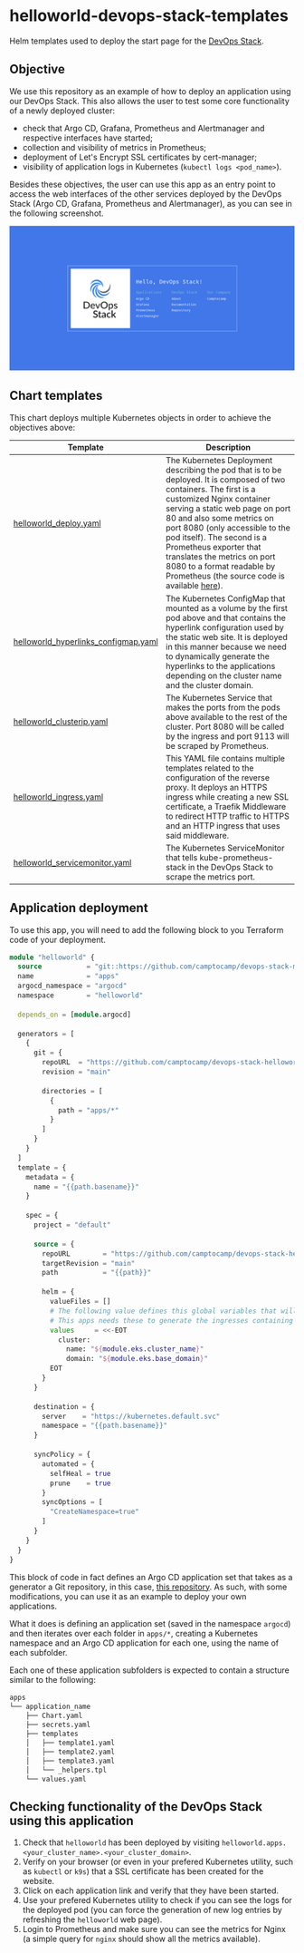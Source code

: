 # helloworld-devops-stack-templates

Helm templates used to deploy the start page for the [DevOps Stack](https://devops-stack.io).


## Objective

We use this repository as an example of how to deploy an application using our DevOps Stack. This also allows the user to test some core functionality of a newly deployed cluster:
- check that Argo CD, Grafana, Prometheus and Alertmanager and respective interfaces have started;
- collection and visibility of metrics in Prometheus;
- deployment of Let's Encrypt SSL certificates by cert-manager;
- visibility of application logs in Kubernetes (`kubectl logs <pod_name>`).

Besides these objectives, the user can use this app as an entry point to access the web interfaces of the other services deployed by the DevOps Stack (Argo CD, Grafana, Prometheus and Alertmanager), as you can see in the following screenshot.

![helloworld](docs/images/screenshot.png)


## Chart templates

This chart deploys multiple Kubernetes objects in order to achieve the objectives above:

|Template|Description|
|---|---|
|[helloworld_deploy.yaml](apps/helloworld/templates/helloworld_deploy.yaml)|The Kubernetes Deployment describing the pod that is to be deployed. It is composed of two containers. The first is a customized Nginx container serving a static web page on port 80 and also some metrics on port 8080 (only accessible to the pod itself). The second is a Prometheus exporter that translates the metrics on port 8080 to a format readable by Prometheus (the source code is available [here](https://github.com/nginxinc/nginx-prometheus-exporter)).|
|[helloworld_hyperlinks_configmap.yaml](apps/helloworld/templates/helloworld_hyperlinks_configmap.yaml)|The Kubernetes ConfigMap that mounted as a volume by the first pod above and that contains the hyperlink configuration used by the static web site. It is deployed in this manner because we need to dynamically generate the hyperlinks to the applications depending on the cluster name and the cluster domain.|  
|[helloworld_clusterip.yaml](apps/helloworld/templates/helloworld_clusterip.yaml)|The Kubernetes Service that makes the ports from the pods above available to the rest of the cluster. Port 8080 will be called by the ingress and port 9113 will be scraped by Prometheus.|
|[helloworld_ingress.yaml](apps/helloworld/templates/helloworld_ingress.yaml)|This YAML file contains multiple templates related to the configuration of the reverse proxy. It deploys an HTTPS ingress while creating a new SSL certificate, a Traefik Middleware to redirect HTTP traffic to HTTPS and an HTTP ingress that uses said middleware.|
|[helloworld_servicemonitor.yaml](apps/helloworld/templates/helloworld_servicemonitor.yaml)|The Kubernetes ServiceMonitor that tells kube-prometheus-stack in the DevOps Stack to scrape the metrics port.|

## Application deployment

To use this app, you will need to add the following block to you Terraform code of your deployment.

```terraform
module "helloworld" {
  source           = "git::https://github.com/camptocamp/devops-stack-module-applicationset.git/"
  name             = "apps"
  argocd_namespace = "argocd"
  namespace        = "helloworld"

  depends_on = [module.argocd]

  generators = [
    {
      git = {
        repoURL  = "https://github.com/camptocamp/devops-stack-helloworld-templates.git/"
        revision = "main"

        directories = [
          {
            path = "apps/*"
          }
        ]
      }
    }
  ]
  template = {
    metadata = {
      name = "{{path.basename}}"
    }

    spec = {
      project = "default"

      source = {
        repoURL        = "https://github.com/camptocamp/devops-stack-helloworld-templates.git/"
        targetRevision = "main"
        path           = "{{path}}"

        helm = {
          valueFiles = []
          # The following value defines this global variables that will be available to all apps in apps/*
          # This apps needs these to generate the ingresses containing the name and base domain of the cluster. 
          values     = <<-EOT
            cluster:
              name: "${module.eks.cluster_name}"
              domain: "${module.eks.base_domain}"
          EOT
        }
      }

      destination = {
        server    = "https://kubernetes.default.svc"
        namespace = "{{path.basename}}"
      }
      
      syncPolicy = {
        automated = {
          selfHeal = true
          prune    = true
        }
        syncOptions = [
          "CreateNamespace=true"
        ]
      }
    }
  }
}
```

This block of code in fact defines an Argo CD application set that takes as a generator a Git repository, in this case, [this repository](https://github.com/camptocamp/devops-stack-helloworld-templates.git/). As such, with some modifications, you can use it as an example to deploy your own applications.

What it does is defining an application set (saved in the namespace `argocd`) and then iterates over each folder in `apps/*`, creating a Kubernetes namespace and an Argo CD application for each one, using the name of each subfolder.

Each one of these application subfolders is expected to contain a structure similar to the following:

```
apps
└── application_name
    ├── Chart.yaml
    ├── secrets.yaml
    ├── templates
    │   ├── template1.yaml
    │   ├── template2.yaml
    │   ├── template3.yaml
    │   └── _helpers.tpl
    └── values.yaml
```

## Checking functionality of the DevOps Stack using this application

1. Check that `helloworld` has been deployed by visiting `helloworld.apps.<your_cluster_name>.<your_cluster_domain>`.
2. Verify on your browser (or even in your prefered Kubernetes utility, such as `kubectl` or `k9s`) that a SSL certificate has been created for the website.
3. Click on each application link and verify that they have been started.
4. Use your prefered Kubernetes utility to check if you can see the logs for the deployed pod (you can force the generation of new log entries by refreshing the `helloworld` web page).
5. Login to Prometheus and make sure you can see the metrics for Nginx (a simple query for `nginx` should show all the metrics available).
